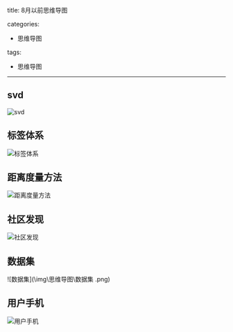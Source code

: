 title: 8月以前思维导图

categories:

- 思维导图

tags:

- 思维导图

-----------------


## svd
![svd](\img\思维导图\svd.png)

## 标签体系
![标签体系](\img\思维导图\标签体系.png)

## 距离度量方法
![距离度量方法](\img\思维导图\距离度量方法.png)

## 社区发现
![社区发现](\img\思维导图\社区发现.png)

## 数据集
![数据集](\img\思维导图\数据集 .png)

## 用户手机
![用户手机](\img\思维导图\用户手机.png)